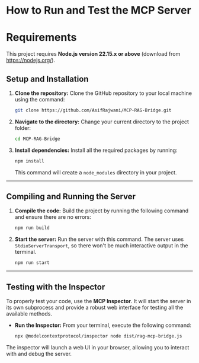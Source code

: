 # How to Run and Test the MCP Server

# Requirements

This project requires **Node.js version 22.15.x or above** (download from https://nodejs.org/).

## Setup and Installation

1.  **Clone the repository:** Clone the GitHub repository to your local machine using the command:

    ```bash
    git clone https://github.com/AsifRajwani/MCP-RAG-Bridge.git
    ```

2.  **Navigate to the directory:** Change your current directory to the project folder:

    ```bash
    cd MCP-RAG-Bridge
    ```

3.  **Install dependencies:** Install all the required packages by running:

    ```bash
    npm install
    ```

    This command will create a `node_modules` directory in your project.

---

## Compiling and Running the Server

1.  **Compile the code:** Build the project by running the following command and ensure there are no errors:

    ```bash
    npm run build
    ```

2.  **Start the server:** Run the server with this command. The server uses `StdioServerTransport`, so there won't be much interactive output in the terminal.

    ```bash
    npm run start
    ```

---

## Testing with the Inspector

To properly test your code, use the **MCP Inspector**. It will start the server in its own subprocess and provide a robust web interface for testing all the available methods.

- **Run the Inspector:** From your terminal, execute the following command:

  ```bash
  npx @modelcontextprotocol/inspector node dist/rag-mcp-bridge.js
  ```

The inspector will launch a web UI in your browser, allowing you to interact with and debug the server.
